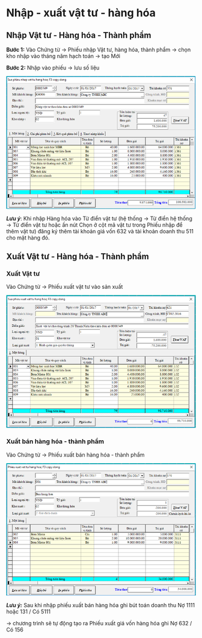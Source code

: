 # Nhập - xuất vật tư - hàng hóa

## **Nhập Vật tư - Hàng hóa - Thành phẩm**

**Bước 1:** Vào Chứng từ -&gt; Phiếu nhập Vật tư, hàng hóa, thành phẩm -&gt; chọn kho nhập vào tháng năm hạch toán -&gt; tạo Mới

**Bước 2:** Nhập vào phiếu -&gt; lưu số liệu

![](../.gitbook/assets/vt1.png)

_**Lưu ý**_: Khi nhập Hàng hóa vào Từ điển vật tư \(hệ thống -&gt; Từ điển hệ thống -&gt; Từ điển vật tư hoặc ấn nút Chọn ở cột mã vật tư trong Phiếu nhập để thêm vật tư\) đăng ký thêm tài khoản giá vốn 632 và tài khoản doanh thu 511 cho mặt hàng đó.

## **Xuất Vật tư - Hàng hóa - Thành phẩm**

### **Xuất Vật tư**

Vào Chứng từ -&gt; Phiếu xuất vật tư vào sản xuất

![](../.gitbook/assets/vt2.png)

### **Xuất bán hàng hóa - thành phẩm**

Vào Chứng từ -&gt; Phiếu xuất bán hàng hóa - thành phẩm

![](../.gitbook/assets/vt3.png)

_**Lưu ý:**_ Sau khi nhập phiếu xuất bán hàng hóa ghi bút toán doanh thu Nợ 1111 hoặc 131 / Có 5111

-&gt; chương trình sẽ tự động tạo ra Phiếu xuất giá vốn hàng hóa ghi Nợ 632 / Có 156

